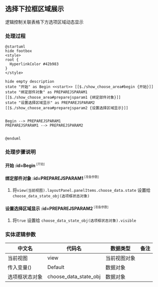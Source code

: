 ## 选择下拉框区域展示 <!-- {docsify-ignore-all} -->

   逻辑控制关联表格下方选项区域动态显示

### 处理过程

```plantuml
@startuml
hide footbox
<style>
root {
  HyperlinkColor #42b983
}
</style>

hide empty description
state "开始" as Begin <<start>> [[$./show_choose_area#begin {开始}]]
state "绑定部件对象" as PREPAREJSPARAM1  [[$./show_choose_area#preparejsparam1 {绑定部件对象}]]
state "设置选择区域显示" as PREPAREJSPARAM2  [[$./show_choose_area#preparejsparam2 {设置选择区域显示}]]


Begin --> PREPAREJSPARAM1
PREPAREJSPARAM1 --> PREPAREJSPARAM2


@enduml
```


### 处理步骤说明

#### 开始 :id=Begin<sup class="footnote-symbol"> <font color=gray size=1>[开始]</font></sup>




#### 绑定部件对象 :id=PREPAREJSPARAM1<sup class="footnote-symbol"> <font color=gray size=1>[准备参数]</font></sup>



1. 将`view(当前视图).layoutPanel.panelItems.choose_data.state` 设置给  `choose_data_state_obj(选项框状态对象)`

#### 设置选择区域显示 :id=PREPAREJSPARAM2<sup class="footnote-symbol"> <font color=gray size=1>[准备参数]</font></sup>



1. 将`true` 设置给  `choose_data_state_obj(选项框状态对象).visible`



### 实体逻辑参数

|    中文名   |    代码名    |  数据类型      |备注 |
| --------| --------| --------  | --------   |
|当前视图|view|当前视图对象||
|传入变量(<i class="fa fa-check"/></i>)|Default|数据对象||
|选项框状态对象|choose_data_state_obj|数据对象||
